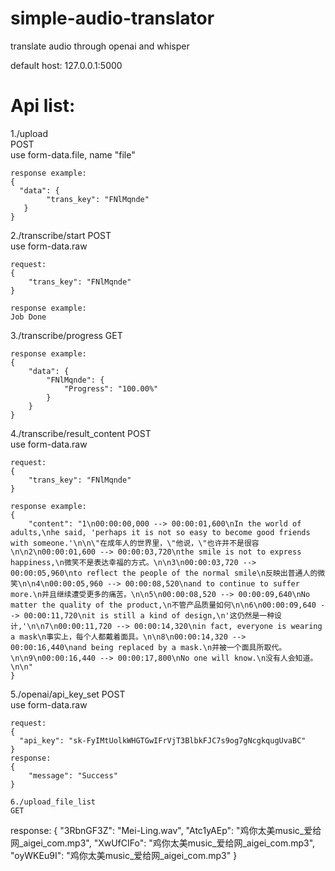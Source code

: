 # simple-audio-translator
translate audio through openai and whisper

default host: 127.0.0.1:5000  

# Api list:

1./upload  
POST  
use form-data.file, name "file"  
```  
response example:
{  
  "data": {  
        "trans_key": "FNlMqnde"  
   }  
}
```  
  
2./transcribe/start
POST  
use form-data.raw  
```  
request:
{  
    "trans_key": "FNlMqnde"  
}  
  
response example:
Job Done
```   
  
3./transcribe/progress
GET   
```    
response example:  
{
    "data": {
        "FNlMqnde": {
            "Progress": "100.00%"
        }
    }
}  
```  

4./transcribe/result_content 
POST  
use form-data.raw   
```  
request:
{
    "trans_key": "FNlMqnde"
}

response example:
{
    "content": "1\n00:00:00,000 --> 00:00:01,600\nIn the world of adults,\nhe said, 'perhaps it is not so easy to become good friends with someone.'\n\n\"在成年人的世界里，\"他说，\"也许并不是很容\n\n2\n00:00:01,600 --> 00:00:03,720\nthe smile is not to express happiness,\n微笑不是表达幸福的方式。\n\n3\n00:00:03,720 --> 00:00:05,960\nto reflect the people of the normal smile\n反映出普通人的微笑\n\n4\n00:00:05,960 --> 00:00:08,520\nand to continue to suffer more.\n并且继续遭受更多的痛苦。\n\n5\n00:00:08,520 --> 00:00:09,640\nNo matter the quality of the product,\n不管产品质量如何\n\n6\n00:00:09,640 --> 00:00:11,720\nit is still a kind of design,\n'这仍然是一种设计,'\n\n7\n00:00:11,720 --> 00:00:14,320\nin fact, everyone is wearing a mask\n事实上，每个人都戴着面具。\n\n8\n00:00:14,320 --> 00:00:16,440\nand being replaced by a mask.\n并被一个面具所取代。\n\n9\n00:00:16,440 --> 00:00:17,800\nNo one will know.\n没有人会知道。\n\n"
}
```  

5./openai/api_key_set
POST  
use form-data.raw  
```  
request:
{  
  "api_key": "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"   
}
response:
{
    "message": "Success"
}

6./upload_file_list
GET   
```  
response:
{
    "3RbnGF3Z": "Mei-Ling.wav",
    "Atc1yAEp": "鸡你太美music_爱给网_aigei_com.mp3",
    "XwUfCIFo": "鸡你太美music_爱给网_aigei_com.mp3",
    "oyWKEu9I": "鸡你太美music_爱给网_aigei_com.mp3"
}
```  
